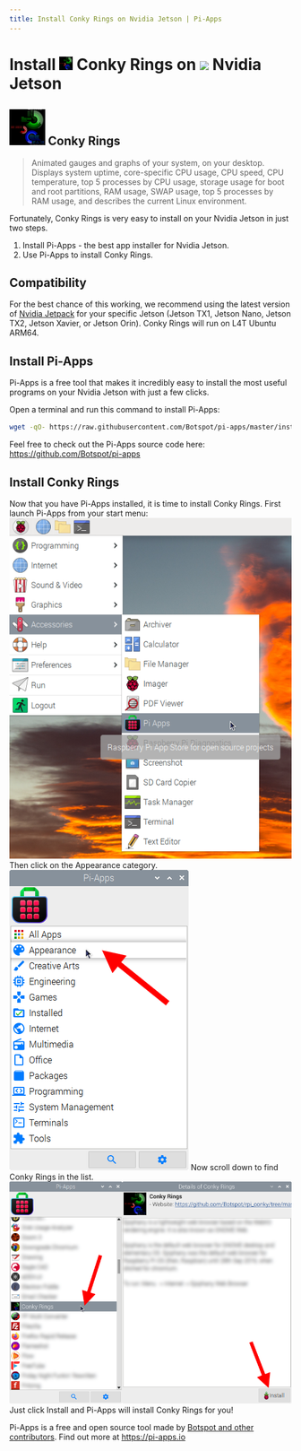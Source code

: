 ```yaml
---
title: Install Conky Rings on Nvidia Jetson | Pi-Apps
---
```

<div class="simple-install-content content">

# Install <img src="/img/app-icons/Conky Rings/icon-64.png" height=24> Conky Rings on <img src=https://assets.nvidiagrid.net/favicon.ico height=24> Nvidia Jetson

## <img src="/img/app-icons/Conky Rings/icon-64.png"> Conky Rings
> Animated gauges and graphs of your system, on your desktop.
> Displays system uptime, core-specific CPU usage, CPU speed, CPU temperature, top 5 processes by CPU usage, storage usage for boot and root partitions, RAM usage, SWAP usage, top 5 processes by RAM usage, and describes the current Linux environment.

Fortunately, Conky Rings is very easy to install on your Nvidia Jetson in just two steps.
1. Install Pi-Apps - the best app installer for Nvidia Jetson.
2. Use Pi-Apps to install Conky Rings.
</div>
<div class="simple-install-content content">

## Compatibility
For the best chance of this working, we recommend using the latest version of [Nvidia Jetpack](https://developer.nvidia.com/embedded/jetpack-archive) for your specific Jetson (Jetson TX1, Jetson Nano, Jetson TX2, Jetson Xavier, or Jetson Orin).
Conky Rings will run on L4T Ubuntu ARM64.
</div>
<div class="simple-install-content content">

## Install Pi-Apps

Pi-Apps is a free tool that makes it incredibly easy to install the most useful programs on your Nvidia Jetson with just a few clicks.

Open a terminal and run this command to install Pi-Apps:
```bash
wget -qO- https://raw.githubusercontent.com/Botspot/pi-apps/master/install | bash
```
Feel free to check out the Pi-Apps source code here: https://github.com/Botspot/pi-apps
</div>
<div class="simple-install-content content">

## Install Conky Rings

Now that you have Pi-Apps installed, it is time to install Conky Rings.
First launch Pi-Apps from your start menu:
<img src="/img/start-menu.png">
Then click on the Appearance category.
<img src="/img/category-selections/Appearance.png">
Now scroll down to find Conky Rings in the list.
<img src="/img/app-icons/Conky Rings/app-selection.png">
Just click Install and Pi-Apps will install Conky Rings for you!
</div>
<div class="simple-install-content content">

Pi-Apps is a free and open source tool made by [Botspot and other contributors](/about/#contributors). Find out more at https://pi-apps.io
</div>
